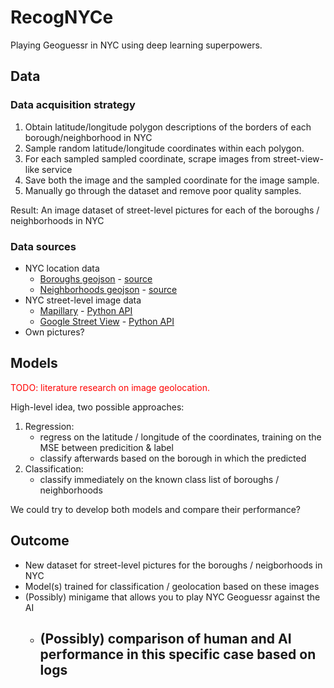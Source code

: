 # RecogNYCe

Playing Geoguessr in NYC using deep learning superpowers.

## Data

### Data acquisition strategy

1. Obtain latitude/longitude polygon descriptions of the borders of each borough/neighborhood in NYC
2. Sample random latitude/longitude coordinates within each polygon.
3. For each sampled sampled coordinate, scrape images from street-view-like service
4. Save both the image and the sampled coordinate for the image sample.
5. Manually go through the dataset and remove poor quality samples.

Result: An image dataset of street-level pictures for each of the boroughs / neighborhoods in NYC

### Data sources

- NYC location data
  - [Boroughs geojson](./data/location/nyc_boroughs.geojson) - [source](https://github.com/codeforgermany/click_that_hood/blob/main/public/data/new-york-city-boroughs.geojson)
  - [Neighborhoods geojson](./data/location/nyc_neighborhoods.geojson) - [source](https://github.com/veltman/snd3/blob/master/data/nyc-neighborhoods.geo.json)
- NYC street-level image data
  - [Mapillary](https://www.mapillary.com/) - [Python API](https://pypi.org/project/mapillary/)
  - [Google Street View](https://www.google.com/streetview/) - [Python API](https://pypi.org/project/google-streetview/)
- Own pictures?

## Models

<p style="color: red;">TODO: literature research on image geolocation.</p>

High-level idea, two possible approaches:

1. Regression:
   - regress on the latitude / longitude of the coordinates, training on the MSE between predicition & label
   - classify afterwards based on the borough in which the predicted
2. Classification:
   - classify immediately on the known class list of boroughs / neighborhoods

We could try to develop both models and compare their performance?

## Outcome

- New dataset for street-level pictures for the boroughs / neigborhoods in NYC
- Model(s) trained for classification / geolocation based on these images
- (Possibly) minigame that allows you to play NYC Geoguessr against the AI
  - ## (Possibly) comparison of human and AI performance in this specific case based on logs
